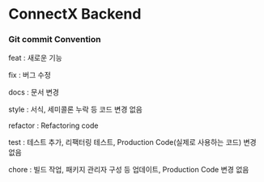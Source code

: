# ConnectX Backend

### **Git commit Convention**

feat : 새로운 기능

fix : 버그 수정

docs : 문서 변경

style : 서식, 세미콜론 누락 등 코드 변경 없음

refactor : Refactoring code

test : 테스트 추가, 리팩터링 테스트, Production Code(실제로 사용하는 코드) 변경 없음

chore : 빌드 작업, 패키지 관리자 구성 등 업데이트, Production Code 변경 없음 
